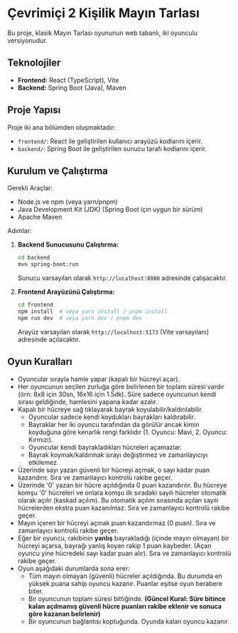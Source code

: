 # Çevrimiçi 2 Kişilik Mayın Tarlası

Bu proje, klasik Mayın Tarlası oyununun web tabanlı, iki oyunculu versiyonudur.

## Teknolojiler

*   **Frontend:** React (TypeScript), Vite
*   **Backend:** Spring Boot (Java), Maven

## Proje Yapısı

Proje iki ana bölümden oluşmaktadır:

*   `frontend/`: React ile geliştirilen kullanıcı arayüzü kodlarını içerir.
*   `backend/`: Spring Boot ile geliştirilen sunucu tarafı kodlarını içerir.

## Kurulum ve Çalıştırma

Gerekli Araçlar:
*   Node.js ve npm (veya yarn/pnpm)
*   Java Development Kit (JDK) (Spring Boot için uygun bir sürüm)
*   Apache Maven

Adımlar:

1.  **Backend Sunucusunu Çalıştırma:**
    ```bash
    cd backend
    mvn spring-boot:run
    ```
    Sunucu varsayılan olarak `http://localhost:8080` adresinde çalışacaktır.

2.  **Frontend Arayüzünü Çalıştırma:**
    ```bash
    cd frontend
    npm install  # veya yarn install / pnpm install
    npm run dev  # veya yarn dev / pnpm dev
    ```
    Arayüz varsayılan olarak `http://localhost:5173` (Vite varsayılanı) adresinde açılacaktır.

## Oyun Kuralları

*   Oyuncular sırayla hamle yapar (kapalı bir hücreyi açar).
*   Her oyuncunun seçilen zorluğa göre belirlenen bir toplam süresi vardır (örn: 8x8 için 30sn, 16x16 için 1.5dk). Süre sadece oyuncunun kendi sırası geldiğinde, hamlesini yapana kadar azalır.
*   Kapalı bir hücreye sağ tıklayarak bayrak koyulabilir/kaldırılabilir.
    *   Oyuncular sadece kendi koydukları bayrakları kaldırabilir.
    *   Bayraklar her iki oyuncu tarafından da görülür ancak kimin koyduğuna göre kenarlık rengi farklıdır (1. Oyuncu: Mavi, 2. Oyuncu: Kırmızı).
    *   Oyuncular kendi bayrakladıkları hücreleri açamazlar.
    *   Bayrak koymak/kaldırmak sırayı değiştirmez ve zamanlayıcıyı etkilemez.
*   Üzerinde sayı yazan güvenli bir hücreyi açmak, o sayı kadar puan kazandırır. Sıra ve zamanlayıcı kontrolü rakibe geçer.
*   Üzerinde '0' yazan bir hücre açıldığında 0 puan kazandırılır. Bu hücreye komşu '0' hücreleri ve onlara komşu ilk sıradaki sayılı hücreler otomatik olarak açılır (kaskad açılım). Bu otomatik açılım sırasında açılan sayılı hücrelerden ekstra puan kazanılmaz. Sıra ve zamanlayıcı kontrolü rakibe geçer.
*   Mayın içeren bir hücreyi açmak puan kazandırmaz (0 puan). Sıra ve zamanlayıcı kontrolü rakibe geçer.
*   Eğer bir oyuncu, rakibinin **yanlış** bayrakladığı (içinde mayın olmayan) bir hücreyi açarsa, bayrağı yanlış koyan rakip 1 puan kaybeder. (Açan oyuncu yine hücredeki sayı kadar puan alır). Sıra ve zamanlayıcı kontrolü rakibe geçer.
*   Oyun aşağıdaki durumlarda sona erer:
    *   Tüm mayın olmayan (güvenli) hücreler açıldığında. Bu durumda en yüksek puana sahip oyuncu kazanır. Puanlar eşitse oyun berabere biter.
    *   Bir oyuncunun toplam süresi bittiğinde. **(Güncel Kural: Süre bitince kalan açılmamış güvenli hücre puanları rakibe eklenir ve sonuca göre kazanan belirlenir)**
    *   Bir oyuncunun bağlantısı koptuğunda. Oyunda kalan oyuncu kazanır. 